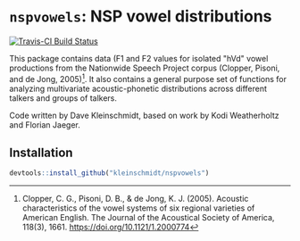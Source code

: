 # `nspvowels`: NSP vowel distributions

[![Travis-CI Build Status](https://travis-ci.org/kleinschmidt/nspvowels.svg?branch=master)](https://travis-ci.org/kleinschmidt/nspvowels)

This package contains data (F1 and F2 values for isolated "hVd" vowel
productions from the Nationwide Speech Project corpus (Clopper, Pisoni, and de
Jong, 2005)[^clopper05].  It also contains a general purpose set of functions
for analyzing multivariate acoustic-phonetic distributions across different
talkers and groups of talkers.

Code written by Dave Kleinschmidt, based on work by Kodi Weatherholtz and
Florian Jaeger.

## Installation

```r
devtools::install_github("kleinschmidt/nspvowels")
```

[^clopper05]: Clopper, C. G., Pisoni, D. B., & de Jong, K. J. (2005). Acoustic
    characteristics of the vowel systems of six regional varieties of American
    English. The Journal of the Acoustical Society of America,
    118(3), 1661. https://doi.org/10.1121/1.2000774
